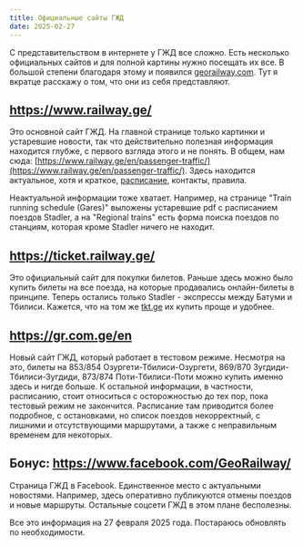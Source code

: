 ```yaml
---
title: Официальные сайты ГЖД
date: 2025-02-27
---
```

С представительством в интернете у ГЖД все сложно. Есть несколько официальных сайтов и для полной картины нужно посещать их все. В большой степени благодаря этому и появился [georailway.com](https://georailway.com). Тут я вкратце расскажу о том, что они из себя представляют.

## https://www.railway.ge/
Это основной сайт ГЖД. На главной странице только картинки и устаревшие новости, так что действительно полезная информация находится глубже, с первого взгляда этого и не понять. В общем, нам сюда: [https://www.railway.ge/en/passenger-traffic/](https://www.railway.ge/en/passenger-traffic/). Здесь находится актуальное, хотя и краткое, [расписание](https://www.railway.ge/en/traffic-general-schedule/), контакты, правила.  

Неактуальной информации тоже хватает. Например, на странице "Train running schedule (Gares)" выложены устаревшие pdf с расписанием поездов Stadler, а на "Regional trains" есть форма поиска поездов по станциям, которая кроме Stadler ничего не находит.

## https://ticket.railway.ge/
Это официальный сайт для покупки билетов. Раньше здесь можно было купить билеты на все поезда, на которые продавались онлайн-билеты в принципе. Теперь остались только Stadler - экспрессы между Батуми и Тбилиси. Кажется, что на том же [tkt.ge](https://tkt.ge/) их купить проще и удобнее.

## https://gr.com.ge/en
Новый сайт ГЖД, который работает в тестовом режиме. Несмотря на это, билеты на 853/854 Озургети-Тбилиси-Озургети, 869/870 Зугдиди-Тбилиси-Зугдиди, 873/874 Поти-Тбилиси-Поти можно купить именно здесь и нигде больше. К остальной информации, в частности, расписанию, стоит относиться с осторожностью до тех пор, пока тестовый режим не закончится. Расписание там приводится более подробное, с остановками, но список поездов некорректный, с лишними и отсутствующими маршрутами, а также с неправильным временем для некоторых.

## Бонус: https://www.facebook.com/GeoRailway/
Страница ГЖД в Facebook. Единственное место с актуальными новостями. Например, здесь оперативно публикуются отмены поездов и новые маршруты. Остальные соцсети ГЖД в этом плане бесполезны.

Все это информация на 27 февраля 2025 года. Постараюсь обновлять по необходимости. 